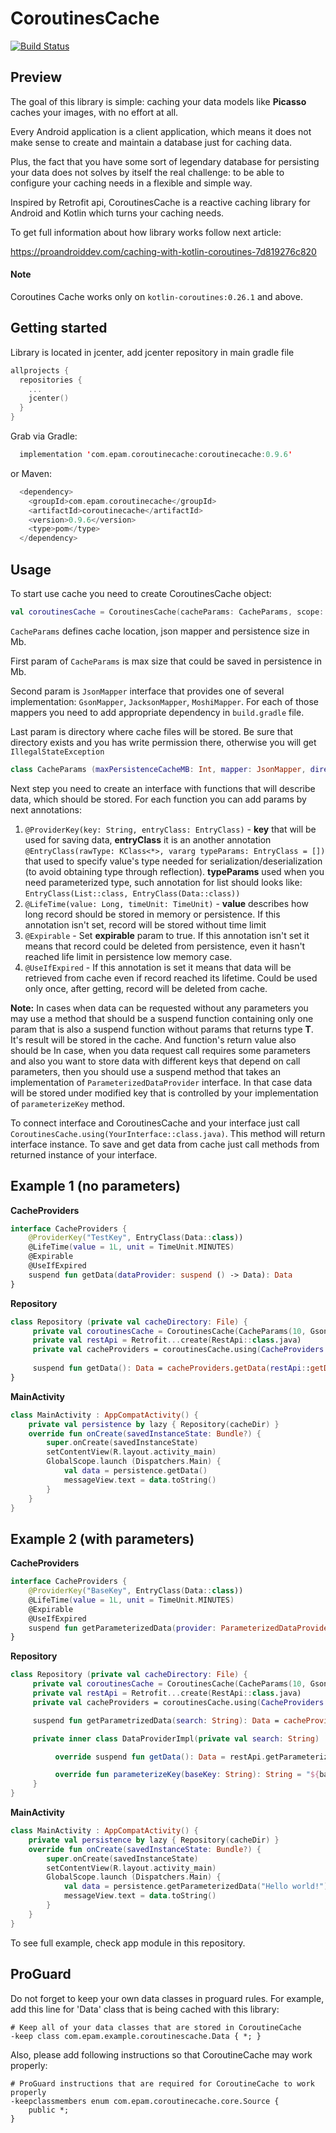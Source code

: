 # CoroutinesCache

[![Build Status](https://img.shields.io/travis/epam/CoroutinesCache/master.svg?label=master)](https://travis-ci.org/epam/CoroutinesCache)

## Preview
The goal of this library is simple: caching your data models like **Picasso** caches your images, with no effort at all.

Every Android application is a client application, which means it does not make sense to create and maintain a database just for caching data.

Plus, the fact that you have some sort of legendary database for persisting your data does not solves by itself the real challenge: to be able to configure your caching needs in a flexible and simple way.

Inspired by Retrofit api, CoroutinesCache is a reactive caching library for Android and Kotlin which turns your caching needs.

To get full information about how library works follow next article:

https://proandroiddev.com/caching-with-kotlin-coroutines-7d819276c820

#### Note

Coroutines Cache works only on `kotlin-coroutines:0.26.1` and above.

## Getting started

Library is located in jcenter, add jcenter repository in main gradle file

```kotlin
allprojects {
  repositories {
    ...
    jcenter()
  }
}
```

Grab via Gradle:

```kotlin
  implementation 'com.epam.coroutinecache:coroutinecache:0.9.6'
```
or Maven:

```kotlin
  <dependency>
    <groupId>com.epam.coroutinecache</groupId>
    <artifactId>coroutinecache</artifactId>
    <version>0.9.6</version>
    <type>pom</type>
  </dependency>
```



## Usage

To start use cache you need to create CoroutinesCache object: 

```kotlin
val coroutinesCache = CoroutinesCache(cacheParams: CacheParams, scope: CoroutineScope)
```

`CacheParams` defines cache location, json mapper and persistence size in Mb.

First param of `CacheParams` is max size that could be saved in persistence in Mb.

Second param is `JsonMapper` interface that provides one of several implementation: `GsonMapper`, `JacksonMapper`, `MoshiMapper`. For each of those mappers you need to add appropriate dependency in `build.gradle` file.

Last param is directory where cache files will be stored. Be sure that directory exists and you has write permission there, otherwise you will get `IllegalStateException`

```kotlin
class CacheParams (maxPersistenceCacheMB: Int, mapper: JsonMapper, directory: File)
```

Next step you need to create an interface with functions that will describe data, which should be stored. For each function you can add params by next annotations:

1. `@ProviderKey(key: String, entryClass: EntryClass)` - **key** that will be used for saving data, **entryClass** it is an another annotation `@EntryClass(rawType: KClass<*>, vararg typeParams: EntryClass = [])` that used to specify value's type needed for serialization/deserialization (to avoid obtaining type through reflection). **typeParams** used when you need parameterized type, such annotation for list should looks like: `EntryClass(List::class, EntryClass(Data::class))`
2. `@LifeTime(value: Long, timeUnit: TimeUnit)` - **value** describes how long record should be stored in memory or persistence. If this annotation isn't set, record will be stored without time limit
3. `@Expirable` - Set **expirable** param to true. If this annotation isn't set it means that record could be deleted from persistence, even it hasn't reached life limit in persistence low memory case.
4. `@UseIfExpired` - If this annotation is set it means that data will be retrieved from cache even if record reached its lifetime. Could be used only once, after getting, record will be deleted from cache.

**Note:** In cases when data can be requested without any parameters you may use a method that should be a suspend function containing only one param that is also a suspend function without params that returns type **T**. It's result will be stored in the cache. And function's return value also should be **<T>**
In case, when you data request call requires some parameters and also you want to store data with different keys that depend on call parameters, then you should use a suspend method that takes an implementation of `ParameterizedDataProvider` interface. In that case data will be stored under modified key that is controlled by your implementation of `parameterizeKey` method.

To connect interface and CoroutinesCache and your interface just call `CoroutinesCache.using(YourInterface::class.java)`. This method will return interface instance. To save and get data from cache just call methods from returned instance of your interface.
## Example 1 (no parameters)

**CacheProviders**
```kotlin
interface CacheProviders {
    @ProviderKey("TestKey", EntryClass(Data::class))
    @LifeTime(value = 1L, unit = TimeUnit.MINUTES)
    @Expirable
    @UseIfExpired
    suspend fun getData(dataProvider: suspend () -> Data): Data
}
```

**Repository**
```kotlin
class Repository (private val cacheDirectory: File) {
     private val coroutinesCache = CoroutinesCache(CacheParams(10, GsonMapper(), cacheDirectory))
     private val restApi = Retrofit...create(RestApi::class.java)
     private val cacheProviders = coroutinesCache.using(CacheProviders::class.java)
     
     suspend fun getData(): Data = cacheProviders.getData(restApi::getData)
}
```
**MainActivity**
```kotlin
class MainActivity : AppCompatActivity() {
    private val persistence by lazy { Repository(cacheDir) }
    override fun onCreate(savedInstanceState: Bundle?) {
        super.onCreate(savedInstanceState)
        setContentView(R.layout.activity_main)
        GlobalScope.launch (Dispatchers.Main) {
            val data = persistence.getData()
            messageView.text = data.toString()
        }
    }
}
````

## Example 2 (with parameters)

**CacheProviders**
```kotlin
interface CacheProviders {
    @ProviderKey("BaseKey", EntryClass(Data::class))
    @LifeTime(value = 1L, unit = TimeUnit.MINUTES)
    @Expirable
    @UseIfExpired
    suspend fun getParameterizedData(provider: ParameterizedDataProvider<Data>): Data
}
```

**Repository**
```kotlin
class Repository (private val cacheDirectory: File) {
     private val coroutinesCache = CoroutinesCache(CacheParams(10, GsonMapper(), cacheDirectory))
     private val restApi = Retrofit...create(RestApi::class.java)
     private val cacheProviders = coroutinesCache.using(CacheProviders::class.java)

     suspend fun getParametrizedData(search: String): Data = cacheProviders.getParameterizedData(DataProviderImpl())

     private inner class DataProviderImpl(private val search: String) : ParameterizedDataProvider<Data> {

          override suspend fun getData(): Data = restApi.getParameterizedData(search)

          override fun parameterizeKey(baseKey: String): String = "${baseKey}_$search"
     }
}
```
**MainActivity**
```kotlin
class MainActivity : AppCompatActivity() {
    private val persistence by lazy { Repository(cacheDir) }
    override fun onCreate(savedInstanceState: Bundle?) {
        super.onCreate(savedInstanceState)
        setContentView(R.layout.activity_main)
        GlobalScope.launch (Dispatchers.Main) {
            val data = persistence.getParameterizedData("Hello world!")
            messageView.text = data.toString()
        }
    }
}
````

To see full example, check app module in this repository. 

## ProGuard
Do not forget to keep your own data classes in proguard rules. For example, add this line for 'Data' class that is being cached with this library:
```
# Keep all of your data classes that are stored in CoroutineCache
-keep class com.epam.example.coroutinescache.Data { *; }
```

Also, please add following instructions so that CoroutineCache may work properly:
```
# ProGuard instructions that are required for CoroutineCache to work properly
-keepclassmembers enum com.epam.coroutinecache.core.Source {
    public *;
}
```
